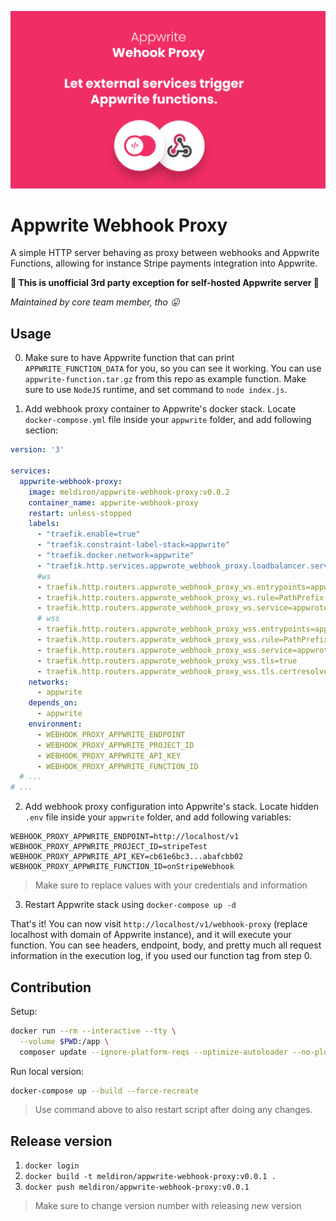 ![Cover image](cover.png)

# Appwrite Webhook Proxy

A simple HTTP server behaving as proxy between webhooks and Appwrite Functions, allowing for instance Stripe payments integration into Appwrite.

**🚨 This is unofficial 3rd party exception for self-hosted Appwrite server 🚨**

_Maintained by core team member, tho 😛_

## Usage

0. Make sure to have Appwrite function that can print `APPWRITE_FUNCTION_DATA` for you, so you can see it working. You can use `appwrite-function.tar.gz` from this repo as example function. Make sure to use `NodeJS` runtime, and set command to `node index.js`.

1. Add webhook proxy container to Appwrite's docker stack. Locate `docker-compose.yml` file inside your `appwrite` folder, and add following section:

```yml                          
version: '3'

services:
  appwrite-webhook-proxy:
    image: meldiron/appwrite-webhook-proxy:v0.0.2
    container_name: appwrite-webhook-proxy
    restart: unless-stopped
    labels:
      - "traefik.enable=true"
      - "traefik.constraint-label-stack=appwrite"
      - "traefik.docker.network=appwrite"
      - "traefik.http.services.appwrote_webhook_proxy.loadbalancer.server.port=80"
      #ws
      - traefik.http.routers.appwrote_webhook_proxy_ws.entrypoints=appwrite_web
      - traefik.http.routers.appwrote_webhook_proxy_ws.rule=PathPrefix(`/v1/webhook-proxy`)
      - traefik.http.routers.appwrote_webhook_proxy_ws.service=appwrote_webhook_proxy
      # wss
      - traefik.http.routers.appwrote_webhook_proxy_wss.entrypoints=appwrite_websecure
      - traefik.http.routers.appwrote_webhook_proxy_wss.rule=PathPrefix(`/v1/webhook-proxy`)
      - traefik.http.routers.appwrote_webhook_proxy_wss.service=appwrote_webhook_proxy
      - traefik.http.routers.appwrote_webhook_proxy_wss.tls=true
      - traefik.http.routers.appwrote_webhook_proxy_wss.tls.certresolver=dns
    networks:
      - appwrite
    depends_on:
      - appwrite
    environment:
      - WEBHOOK_PROXY_APPWRITE_ENDPOINT
      - WEBHOOK_PROXY_APPWRITE_PROJECT_ID
      - WEBHOOK_PROXY_APPWRITE_API_KEY
      - WEBHOOK_PROXY_APPWRITE_FUNCTION_ID
  # ...
# ...
```

2. Add webhook proxy configuration into Appwrite's stack. Locate hidden `.env` file inside your `appwrite` folder, and add following variables:

```
WEBHOOK_PROXY_APPWRITE_ENDPOINT=http://localhost/v1
WEBHOOK_PROXY_APPWRITE_PROJECT_ID=stripeTest
WEBHOOK_PROXY_APPWRITE_API_KEY=cb61e6bc3...abafcbb02
WEBHOOK_PROXY_APPWRITE_FUNCTION_ID=onStripeWebhook
```

> Make sure to replace values with your credentials and information

3. Restart Appwrite stack using `docker-compose up -d`

That's it! You can now visit `http://localhost/v1/webhook-proxy` (replace localhost with domain of Appwrite instance), and it will execute your function. You can see headers, endpoint, body, and pretty much all request information in the execution log, if you used our function tag from step 0.

## Contribution

Setup:

```bash
docker run --rm --interactive --tty \
  --volume $PWD:/app \
  composer update --ignore-platform-reqs --optimize-autoloader --no-plugins --no-scripts --prefer-dist
```

Run local version:

```bash
docker-compose up --build --force-recreate
```

> Use command above to also restart script after doing any changes.

## Release version

1. `docker login`
2. `docker build -t meldiron/appwrite-webhook-proxy:v0.0.1 .`
3. `docker push meldiron/appwrite-webhook-proxy:v0.0.1`

> Make sure to change version number with releasing new version
